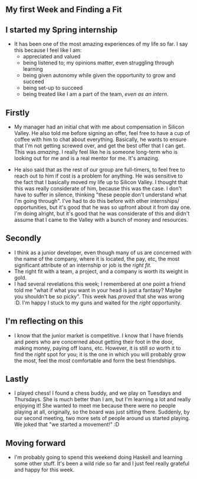 ## My first Week and Finding a Fit

## I started my Spring internship

- It has been one of the most amazing experiences of my life so far. I say this because I feel like I am:
  - appreciated and valued
  - being listened to; my opinions matter, even struggling through learning
  - being given autonomy while given the opportunity to grow and succeed
  - being set-up to succeed
  - being treated like I am a part of the team, *even as an intern*.
  
## Firstly 

- My manager had an initial chat with me about compensation in Silicon Valley. He also told me before signing
  an offer, feel free to have a cup of coffee with him to chat about everything. Basically, he wants to ensure that I'm not getting screwed over, and get the best offer that I can get. This was *amazing*. I really 
  feel like he is someone long-term who is looking out for me and is a real mentor for me. It's amazing.
  
- He also said that as the rest of our group are full-timers, to feel free to reach out to him if cost is a problem
  for anything. He was sensitive to the fact that I basically moved my life up to Silicon Valley. I thought that
  this was really considerate of him, because this was the case. I don't have to suffer in silence, thinking "these people don't understand what I'm going through". I've had to do this before with other internships/ opportunities, but it's good that he was so upfront about it from day one. I'm doing alright, but it's good that he was 
  considerate of this and didn't assume that I came to the Valley with a bunch of money and resources. 
  
## Secondly
  
- I think as a junior developer, even though many of us are concerned with the name of the company,
  where it is located, the pay, etc, the most significant attribute of an internship or job is the *right fit*.
- The right fit with a team, a project, and a company is worth its weight in gold.
- I had several revelations this week; I remembered at one point a friend told me "what if what you want in your 
  head is just a fantasy? Maybe you shouldn't be so picky". This week has *proved* that she was wrong :D.
  I'm happy I stuck to my guns and waited for the *right* opportunity. 

## I'm reflecting on this

- I know that the junior market is competitive. I know that I have friends and peers who are concerned about
  getting their foot in the door, making money, paying off loans, etc. However, it is still *so* worth it to find
  the *right* spot for you; it is the one in which you will probably grow the most, feel the most comfortable
  and form the best friendships. 
  
## Lastly

- I played chess! I found a chess buddy, and we play on Tuesdays and Thursdays. She is much better than I am, but 
  I'm learning a lot and really enjoying it! She wanted to meet me because there were no people playing at all,
  originally, so the board was just sitting there. Suddenly, by our second meeting, two more sets of people 
  around us started playing. We joked that "we started a movement!" :D

## Moving forward

- I'm probably going to spend this weekend doing Haskell and learning some other stuff. It's been a wild ride
  so far and I just feel really grateful and happy for this week. 
  
  
